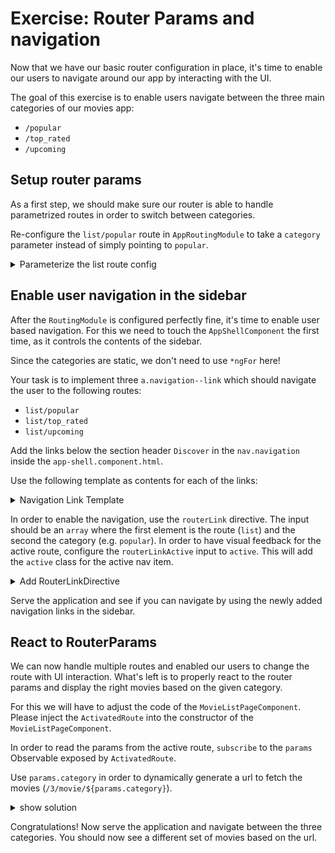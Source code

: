 # Exercise: Router Params and navigation

Now that we have our basic router configuration in place, it's time to enable our users
to navigate around our app by interacting with the UI.

The goal of this exercise is to enable users navigate between the three main categories
of our movies app:
* `/popular`
* `/top_rated`
* `/upcoming`


## Setup router params

As a first step, we should make sure our router is able to handle parametrized routes in order to switch
between categories.

Re-configure the `list/popular` route in `AppRoutingModule` to take a `category` parameter instead of simply
pointing to `popular`.

<details>
    <summary>Parameterize the list route config</summary>

```ts
// app-routing.module.ts
{
    path: 'list/:category',
    component: MovieListPageComponent
}
```

</details>

## Enable user navigation in the sidebar

After the `RoutingModule` is configured perfectly fine, it's time to enable user based navigation.
For this we need to touch the `AppShellComponent` the first time, as it controls the
contents of the sidebar.

Since the categories are static, we don't need to use `*ngFor` here!

Your task is to implement three `a.navigation--link` which should navigate the user to the following routes:

* `list/popular`
* `list/top_rated`
* `list/upcoming`

Add the links below the section header `Discover` in the `nav.navigation` inside the `app-shell.component.html`.

Use the following template as contents for each of the links:

<details>
  <summary>Navigation Link Template</summary>

```html
<a
  class="navigation--link">
  <div class="navigation--menu-item">
    <svg-icon class="navigation--menu-item-icon" name="popular"></svg-icon>
    Popular
  </div>
</a>
```

</details>

In order to enable the navigation, use the `routerLink` directive. The input should be an `array` where the 
first element is the route (`list`) and the second the category (e.g. `popular`).
In order to have visual feedback for the active route, configure the `routerLinkActive` input to `active`.
This will add the `active` class for the active nav item.

<details>
    <summary>Add RouterLinkDirective</summary>

Insert the missing pieces for upcoming and top_rated in your own!

```html

<h3 class="navigation--headline">Discover</h3>
<a
    class="navigation--link"
    [routerLink]="['???', '???']"
    routerLinkActive="active"
  >
    <div class="navigation--menu-item">
      <svg-icon class="navigation--menu-item-icon" name="popular"></svg-icon>
      Popular
    </div>
</a>

<!-- insert the missing categories top_rated and upcoming -->

```

</details>

Serve the application and see if you can navigate by using the newly added navigation links in the sidebar.

## React to RouterParams

We can now handle multiple routes and enabled our users to change the route with UI interaction. What's left is
to properly react to the router params and display the right movies based on the given category.

For this we will have to adjust the code of the `MovieListPageComponent`.
Please inject the `ActivatedRoute` into the constructor of the `MovieListPageComponent`.

In order to read the params from the active route, `subscribe` to the `params` Observable exposed by `ActivatedRoute`.

Use `params.category` in order to dynamically generate a url to fetch the movies (`/3/movie/${params.category}`).

<details>
    <summary>show solution</summary>

```ts
// movie-list-page.component.ts
import { ActivatedRoute } from '@angular/router';

this.activatedRoute.params.subscribe((params) => {
    
    this.movies$ = this.httpClient.get<{ results: MovieModel[] }>(
        `${environment.tmdbBaseUrl}/3/movie/${params.category}`,
        {
            headers: {
                Authorization: `Bearer ${environment.tmdbApiReadAccessKey}`,
            },
        }
    );
    
});

```

</details>

Congratulations! Now serve the application and navigate between the three categories. You should now see a different set of 
movies based on the url.
